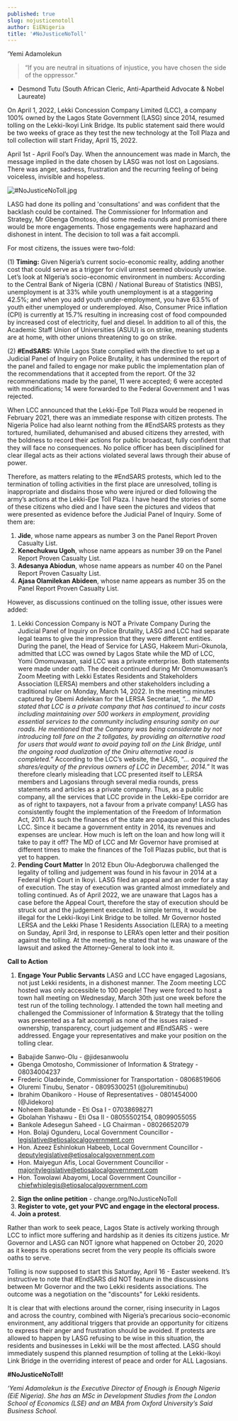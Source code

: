 ```yaml
---
published: true
slug: nojusticenotoll
author: EiENigeria
title: '#NoJusticeNoToll'
---
```

‘Yemi Adamolekun

> “If you are neutral in situations of injustice, you have chosen the side of the oppressor.”
   -  Desmond Tutu (South African Cleric, Anti-Apartheid Advocate & Nobel Laureate)

On April 1, 2022, Lekki Concession Company Limited (LCC), a company 100% owned by the Lagos State Government (LASG) since 2014, resumed tolling on the Lekki-Ikoyi Link Bridge. Its public statement said there would be two weeks of grace as they test the new technology at the Toll Plaza and toll collection will start Friday, April 15, 2022. 

April 1st - April Fool’s Day. When the announcement was made in March, the message implied in the date chosen by LASG was not lost on Lagosians. There was anger, sadness, frustration and the recurring feeling of being voiceless, invisible and hopeless.

![#NoJusticeNoToll.jpg]({{site.baseurl}}/media/prose-images/#NoJusticeNoToll.jpg)


LASG had done its polling and 'consultations' and was confident that the backlash could be contained. The Commissioner for Information and Strategy, Mr Gbenga Omotoso, did some media rounds and promised there would be more engagements. Those engagements were haphazard and dishonest in intent. The decision to toll was a fait accompli.

For most citizens, the issues were two-fold: 

(1) **Timing:** Given Nigeria’s current socio-economic reality, adding another cost that could serve as a trigger for civil unrest seemed obviously unwise. Let’s look at NIgeria’s socio-economic environment in numbers: According to the Central Bank of Nigeria (CBN) / National Bureau of Statistics (NBS), unemployment is at 33% while youth unemployment is at a staggering 42.5%; and when you add youth under-employment, you have 63.5% of youth either unemployed or underemployed. Also, Consumer Price inflation (CPI) is currently at 15.7% resulting in increasing cost of food compounded by increased cost of electricity, fuel and diesel. In addition to all of this, the Academic Staff Union of Universities (ASUU) is on strike, meaning students are at home, with other unions threatening to go on strike. 

(2) **#EndSARS:** While Lagos State complied with the directive to set up a Judicial Panel of Inquiry on Police Brutality, it has undermined the report of the panel and failed to engage nor make public the implementation plan of the recommendations that it accepted from the report. Of the 32 recommendations made by the panel, 11 were accepted; 6 were accepted with modifications; 14 were forwarded to the Federal Government and 1 was rejected.

When LCC announced that the Lekki-Epe Toll Plaza would be reopened in February 2021, there was an immediate response with citizen protests. The Nigeria Police had also learnt nothing from the #EndSARS protests as they tortured, humiliated, dehumanised and abused citizens they arrested, with the boldness to record their actions for public broadcast, fully confident that they will face no consequences. No police officer has been disciplined for clear illegal acts as their actions violated several laws through their abuse of power.

Therefore, as matters relating to the #EndSARS protests, which led to the termination of tolling activities in the first place are unresolved, tolling is inappropriate and disdains those who were injured or died following the army’s actions at the Lekki-Epe Toll Plaza. I have heard the stories of some of these citizens who died and I have seen the pictures and videos that were presented as evidence before the Judicial Panel of Inquiry. Some of them are:
1. **Jide**, whose name appears as number 3 on the Panel Report Proven Casualty List.
1. **Kenechukwu Ugoh**, whose name appears as number 39 on the Panel Report Proven Casualty List.
1. **Adesanya Abiodun**, whose name appears as number 40 on the Panel Report Proven Casualty List.
1. **Ajasa Olamilekan Abideen**, whose name appears as number 35 on the Panel Report Proven Casualty List.

However, as discussions continued on the tolling issue, other issues were added:
1. Lekki Concession Company is NOT a Private Company
During the Judicial Panel of Inquiry on Police Brutality, LASG and LCC had separate legal teams to give the impression that they were different entities. During the panel, the Head of Service for LASG, Hakeem Muri-Okunola, admitted that LCC was owned by Lagos State while the MD of LCC, Yomi Omomuwasan, said LCC was a private enterprise. Both statements were made under oath.
The deceit continued during Mr Omomuwasan’s Zoom Meeting with Lekki Estates Residents and Stakeholders Association (LERSA) members and other stakeholders including a traditional ruler on Monday, March 14, 2022. In the meeting minutes captured by Gbemi Adelekan for the LERSA Secretariat, _“... the MD stated that LCC is a private company that has continued to incur costs including maintaining over 500 workers in employment, providing essential services to the community including ensuring sanity on our roads. He mentioned that the Company was being considerate by not introducing toll fare on the 2 tollgates, by providing an alternative road for users that would want to avoid paying toll on the Link Bridge, until the ongoing road dualization of the Oniru alternative road is completed.”_
According to the LCC’s website, the LASG, “_... acquired the shares/equity of the previous owners of LCC in December, 2014._”
It was therefore clearly misleading that LCC presented itself to LERSA members and Lagosians through several media rounds, press statements and articles as a private company. Thus, as a public company, all the services that LCC provide in the Lekki-Epe corridor are as of right to taxpayers, not a favour from a private company!
LASG has consistently fought the implementation of the Freedom of Information Act, 2011. As such the finances of the state are opaque and this includes LCC. Since it became a government entity in 2014, its revenues and expenses are unclear. How much is left on the loan and how long will it take to pay it off? The MD of LCC and Mr Governor have promised at different times to make the finances of the Toll Plazas public, but that is yet to happen.
1. **Pending Court Matter**
In 2012 Ebun Olu-Adegboruwa challenged the legality of tolling and judgement was found in his favour in 2014 at a Federal High Court in Ikoyi. LASG filed an appeal and an order for a stay of execution. The stay of execution was granted almost immediately and tolling continued. As of April 2022, we are unaware that Lagos has a case before the Appeal Court, therefore the stay of execution should be struck out and the judgement executed. In simple terms, it would be illegal for the Lekki-Ikoyi Link Bridge to be tolled.
Mr Governor hosted LERSA and the Lekki Phase 1 Residents Association (LERA) to a meeting on Sunday, April 3rd, in response to LERA’s open letter and their position against the tolling. At the meeting, he stated that he was unaware of the lawsuit and asked the Attorney-General to look into it.

**Call to Action**
1. **Engage Your Public Servants**
LASG and LCC have engaged Lagosians, not just Lekki residents, in a dishonest manner. The Zoom meeting LCC hosted was only accessible to 100 people! They were forced to host a town hall meeting on Wednesday, March 30th just one week before the test run of the tolling technology. I attended the town hall meeting and challenged the Commissioner of Information & Strategy that the tolling was presented as a fait accompli as none of the issues raised - ownership, transparency, court judgement and #EndSARS - were addressed.
Engage your representatives and make your position on the tolling clear.
- Babajide Sanwo-Olu - @jidesanwoolu
- Gbenga Omotosho, Commissioner of Information & Strategy - 08034004237
- Frederic Oladeinde, Commissioner for Transportation - 08068519606
- Oluremi Tinubu, Senator - 08095300251 (@oluremitinubu)
- Ibrahim Obanikoro - House of Representatives - 0801454000 (@Jidekoro)
- Noheem Babatunde - Eti Osa I - 07038698271
- Gbolahan Yishawu - Eti Osa II - 08055502154, 08099055055
- Bankole Adesegun Saheed - LG Chairman - 08026652079
- Hon. Bolaji Ogunderu, Local Government Councillor - legislative@etiosalocalgovernment.com
- Hon. Azeez Eshinlokun Habeeb, Local Government Councillor - deputylegislative@etiosalocalgovernment.com
- Hon. Maiyegun Afis, Local Government Councillor - majoritylegislative@etiosalocalgovernment.com
- Hon. Towolawi Abayomi, Local Government Councillor - chiefwhiplegis@etiosalocalgovernment.com

 2. **Sign the online petition** - change.org/NoJusticeNoToll
 2. **Register to vote, get your PVC and engage in the electoral process.**
 3. **Join a protest**.

Rather than work to seek peace, Lagos State is actively working through LCC to inflict more suffering and hardship as it denies its citizens justice. Mr Governor and LASG can NOT ignore what happened on October 20, 2020 as it keeps its operations secret from the very people its officials swore oaths to serve.

Tolling is now supposed to start this Saturday, April 16 - Easter weekend. It’s instructive to note that #EndSARS did NOT feature in the discussions between Mr Governor and the two Lekki residents associations. The outcome was a negotiation on the "discounts" for Lekki residents. 

It is clear that with elections around the corner, rising insecurity in Lagos and across the country, combined with Nigeria’s precarious socio-economic environment, any additional triggers that provide an opportunity for citizens to express their anger and frustration should be avoided. If protests are allowed to happen by LASG refusing to be wise in this situation, the residents and businesses in Lekki will be the most affected. LASG should immediately suspend this planned resumption of tolling at the Lekki-Ikoyi Link Bridge in the overriding interest of peace and order for ALL Lagosians.

**#NoJusticeNoToll!**

_‘Yemi Adamolekun is the Executive Director of Enough is Enough Nigeria (EiE Nigeria). She has an MSc in Development Studies from the London School of Economics (LSE) and an MBA from Oxford University’s Said Business School._
